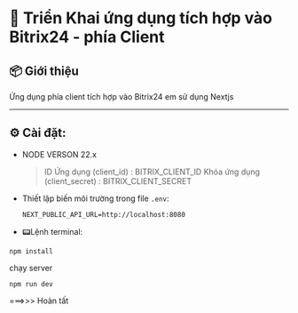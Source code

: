 # 🚀 Triển Khai ứng dụng tích hợp vào Bitrix24 - phía Client

## 📦 Giới thiệu

Ứng dụng phía client tích hợp vào Bitrix24 em sử dụng Nextjs

---

## ⚙️ Cài đặt:

-   NODE VERSON 22.x
    > ID Ứng dụng (client_id) : BITRIX_CLIENT_ID
    > Khóa ứng dụng (client_secret) : BITRIX_CLIENT_SECRET
-   Thiết lập biến môi trường trong file `.env`:

    ```env
    NEXT_PUBLIC_API_URL=http://localhost:8080
    ```

-   📟Lệnh terminal:

```
npm install
```

chạy server

```
npm run dev
```

===>>> Hoàn tất
